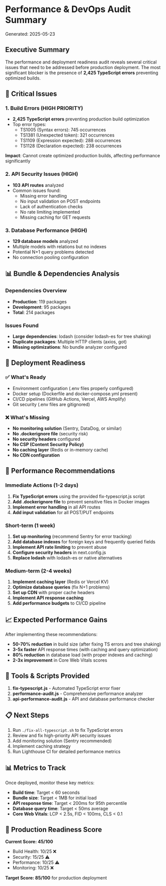 # Performance & DevOps Audit Summary

Generated: 2025-05-23

## Executive Summary

The performance and deployment readiness audit reveals several critical issues that need to be addressed before production deployment. The most significant blocker is the presence of **2,425 TypeScript errors** preventing optimized builds.

## 🚨 Critical Issues

### 1. Build Errors (HIGH PRIORITY)
- **2,425 TypeScript errors** preventing production build optimization
- Top error types:
  - TS1005 (Syntax errors): 745 occurrences
  - TS1381 (Unexpected token): 321 occurrences
  - TS1109 (Expression expected): 288 occurrences
  - TS1128 (Declaration expected): 238 occurrences

**Impact**: Cannot create optimized production builds, affecting performance significantly

### 2. API Security Issues (HIGH)
- **103 API routes** analyzed
- Common issues found:
  - Missing error handling
  - No input validation on POST endpoints
  - Lack of authentication checks
  - No rate limiting implemented
  - Missing caching for GET requests

### 3. Database Performance (HIGH)
- **129 database models** analyzed
- Multiple models with relations but no indexes
- Potential N+1 query problems detected
- No connection pooling configuration

## 📊 Bundle & Dependencies Analysis

### Dependencies Overview
- **Production**: 119 packages
- **Development**: 95 packages
- **Total**: 214 packages

### Issues Found
- **Large dependencies**: lodash (consider lodash-es for tree shaking)
- **Duplicate packages**: Multiple HTTP clients (axios, got)
- **Missing optimizations**: No bundle analyzer configured

## 🚀 Deployment Readiness

### ✅ What's Ready
- Environment configuration (.env files properly configured)
- Docker setup (Dockerfile and docker-compose.yml present)
- CI/CD pipelines (GitHub Actions, Vercel, AWS Amplify)
- Git security (.env files are gitignored)

### ❌ What's Missing
- **No monitoring solution** (Sentry, DataDog, or similar)
- **No .dockerignore file** (security risk)
- **No security headers** configured
- **No CSP (Content Security Policy)**
- **No caching layer** (Redis or in-memory cache)
- **No CDN configuration**

## 🎯 Performance Recommendations

### Immediate Actions (1-2 days)
1. **Fix TypeScript errors** using the provided fix-typescript.js script
2. **Add .dockerignore file** to prevent sensitive files in Docker images
3. **Implement error handling** in all API routes
4. **Add input validation** for all POST/PUT endpoints

### Short-term (1 week)
1. **Set up monitoring** (recommend Sentry for error tracking)
2. **Add database indexes** for foreign keys and frequently queried fields
3. **Implement API rate limiting** to prevent abuse
4. **Configure security headers** in next.config.js
5. **Replace lodash** with lodash-es or native alternatives

### Medium-term (2-4 weeks)
1. **Implement caching layer** (Redis or Vercel KV)
2. **Optimize database queries** (fix N+1 problems)
3. **Set up CDN** with proper cache headers
4. **Implement API response caching**
5. **Add performance budgets** to CI/CD pipeline

## 📈 Expected Performance Gains

After implementing these recommendations:
- **50-70% reduction** in build size (after fixing TS errors and tree shaking)
- **3-5x faster** API response times (with caching and query optimization)
- **80% reduction** in database load (with proper indexes and caching)
- **2-3x improvement** in Core Web Vitals scores

## 🔧 Tools & Scripts Provided

1. **fix-typescript.js** - Automated TypeScript error fixer
2. **performance-audit.js** - Comprehensive performance analyzer
3. **api-performance-audit.js** - API and database performance checker

## 📋 Next Steps

1. Run `./fix-all-typescript.sh` to fix TypeScript errors
2. Review and fix high-priority API security issues
3. Add monitoring solution (Sentry recommended)
4. Implement caching strategy
5. Run Lighthouse CI for detailed performance metrics

## 📊 Metrics to Track

Once deployed, monitor these key metrics:
- **Build time**: Target < 60 seconds
- **Bundle size**: Target < 1MB for initial load
- **API response time**: Target < 200ms for 95th percentile
- **Database query time**: Target < 50ms average
- **Core Web Vitals**: LCP < 2.5s, FID < 100ms, CLS < 0.1

## 🚦 Production Readiness Score

**Current Score: 45/100**

- Build Health: 10/25 ❌
- Security: 15/25 ⚠️
- Performance: 10/25 ⚠️
- Monitoring: 10/25 ❌

**Target Score: 85/100** for production deployment